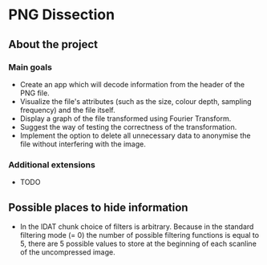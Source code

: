 # PNG Dissection

## About the project

### Main goals
 - Create an app which will decode information from the header of the PNG file.
 - Visualize the file's attributes (such as the size, colour depth, sampling frequency) and the file itself.
 - Display a graph of the file transformed using Fourier Transform.
 - Suggest the way of testing the correctness of the transformation.
 - Implement the option to delete all unnecessary data to anonymise the file without interfering with the image.

### Additional extensions
- TODO

## Possible places to hide information
 - In the IDAT chunk choice of filters is arbitrary. Because in the standard filtering mode (= 0)
   the number of possible filtering functions is equal to 5, there are 5 possible values to store
   at the beginning of each scanline of the uncompressed image.